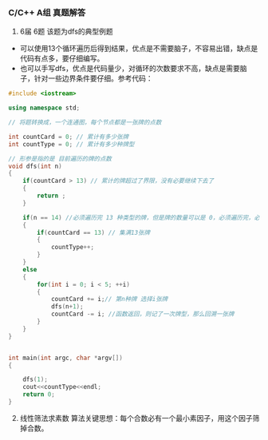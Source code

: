 ### C/C++ A组 真题解答
1. 6届 6题
该题为dfs的典型例题
* 可以使用13个循环遍历后得到结果，优点是不需要脑子，不容易出错，缺点是代码有点多，要仔细编写。
* 也可以手写dfs，优点是代码量少，对循环的次数要求不高，缺点是需要脑子，针对一些边界条件要仔细。参考代码：
``` cpp
#include <iostream>

using namespace std;

// 将题转换成，一个连通图，每个节点都是一张牌的点数

int countCard = 0; // 累计有多少张牌
int countType = 0; // 累计有多少种牌型

// 形参是指的是 目前遍历的牌的点数
void dfs(int n)
{
    if(countCard > 13) // 累计的牌超过了界限，没有必要继续下去了
    {
        return ;
    }

    if(n == 14) //必须遍历完 13 种类型的牌，但是牌的数量可以是 0，必须遍历完，必须，必须
    {
        if(countCard == 13) // 集满13张牌
        {
            countType++;
        }
    }
    else
    {
        for(int i = 0; i < 5; ++i)
        {
            countCard += i;// 第n种牌 选择i张牌
            dfs(n+1);
            countCard -= i; //函数返回，则记了一次牌型，那么回溯一张牌
        }
    }
}


int main(int argc, char *argv[])
{

    dfs(1);
    cout<<countType<<endl;
    return 0;
}

```

2. 线性筛法求素数
算法关键思想：每个合数必有一个最小素因子，用这个因子筛掉合数。